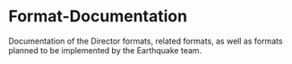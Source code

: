 # Format-Documentation
Documentation of the Director formats, related formats, as well as formats planned to be implemented by the Earthquake team.
